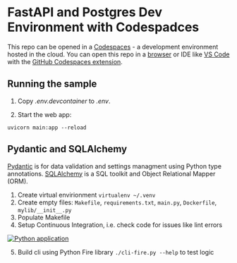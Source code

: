 
# FastAPI and Postgres Dev Environment with Codespadces

This repo can be opened in a [Codespaces](https://docs.github.com/en/codespaces/overview) - a development environment hosted in the cloud. You can open this repo in a [browser](https://docs.github.com/en/codespaces/developing-in-codespaces/creating-a-codespace-for-a-repository) or IDE like [VS Code](https://code.visualstudio.com/docs/remote/codespaces) with the [GitHub Codespaces extension](https://marketplace.visualstudio.com/items?itemName=GitHub.codespaces).

## Running the sample

1. Copy *.env.devcontainer* to *.env*.

2. Start the web app:

  ```
  uvicorn main:app --reload
  ```

## Pydantic and SQLAlchemy

[Pydantic](https://docs.pydantic.dev/latest/) is for data validation and settings managment using Python type annotations. [SQLAlchemy]() is a SQL toolkit and Object Relational Mapper (ORM).



1. Create virtual envirionment `virtualenv ~/.venv`
2. Create empty files: `Makefile`, `requirements.txt`, `main.py`, `Dockerfile`, `mylib/__init__.py`
3. Populate Makefile
4. Setup Continuous Integration, i.e. check code for issues like lint errors


[![Python application](https://github.com/Sucu/msdocs-fastapi-postgres-codespace/actions/workflows/python-app.yml/badge.svg)](https://github.com/Sucu/msdocs-fastapi-postgres-codespace/actions/workflows/python-app.yml)

5. Build cli using Python Fire library `./cli-fire.py --help` to test logic